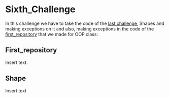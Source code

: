 # Sixth_Challenge
In this challenge we have to take the code of the [last challenge](https://github.com/DanielBlaDi/fifth_Challenge_OOP), Shapes and making exceptions on it and also, making exceptions in the code of the [first_repository](Insert_url) that we made for OOP class:

## First_repository

Insert text.



## Shape

Insert text

